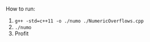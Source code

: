 How to run:

1. `g++ -std=c++11 -o ./numo ./NumericOverflows.cpp`
2. `./numo`
3. Profit

<!-- 
You will also create a brief written summary of the approach taken. It should explain how this approach is designed to stop the overflow or underflow, any issues you encountered, and how you resolved those issues. 

I modified the Numeric Overflow source code to prevent overflow and underflow.  My approach was to use the numeric_limits class in the standard library to determing the max and min of the passed value.  I could have gone further and done this on a type-by-type basis (using enable_if), but that seemed a little bulky and out of the scope of the assignment.  The main problem I have with C++ in general is that it is extremelt literal and I am very used to Python; similarly, I encountered some issues with build errors which were remedied by adding the "-std=c++11" argument to my GNU C++ command.  I also had a few type errors crop up.  Luckily I have been troubleshooting application errors for a while now and worked them out.  Note: I compiled my app for an ARM64 target if you have any issues running it, it may have to be rebuilt using "g++ -std=c++11 -o ./numo ./NumericOverflows.cpp" sorry about that.
-->